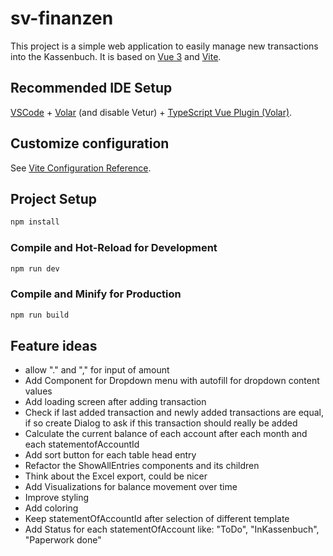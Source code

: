 # sv-finanzen

This project is a simple web application to easily manage new transactions into the Kassenbuch. It is based on [Vue 3](https://v3.vuejs.org/) and [Vite](https://vitejs.dev/).

## Recommended IDE Setup

[VSCode](https://code.visualstudio.com/) + [Volar](https://marketplace.visualstudio.com/items?itemName=Vue.volar) (and disable Vetur) + [TypeScript Vue Plugin (Volar)](https://marketplace.visualstudio.com/items?itemName=Vue.vscode-typescript-vue-plugin).

## Customize configuration

See [Vite Configuration Reference](https://vitejs.dev/config/).

## Project Setup

```sh
npm install
```

### Compile and Hot-Reload for Development

```sh
npm run dev
```

### Compile and Minify for Production

```sh
npm run build
```


## Feature ideas

- allow "." and "," for input of amount
- Add Component for Dropdown menu with autofill for dropdown content values
- Add loading screen after adding transaction
- Check if last added transaction and newly added transactions are equal,
if so create Dialog to ask if this transaction should really be added
- Calculate the current balance of each account after each month and each statementofAccountId
- Add sort button for each table head entry
- Refactor the ShowAllEntries components and its children
- Think about the Excel export, could be nicer
- Add Visualizations for balance movement over time
- Improve styling
- Add coloring
- Keep statementOfAccountId after selection of different template
- Add Status for each statementOfAccount like: "ToDo", "InKassenbuch", "Paperwork done"